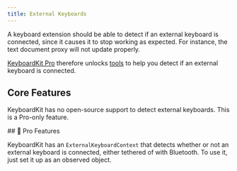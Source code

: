 ```yaml
---
title: External Keyboards
---
```


A keyboard extension should be able to detect if an external keyboard is connected, since it causes it to stop working as expected. 
For instance, the text document proxy will not update properly.

[KeyboardKit Pro][Pro] therefore unlocks [tools](#pro) to help you detect if an external keyboard is connected.


## Core Features

KeyboardKit has no open-source support to detect external keyboards. This is a Pro-only feature.


<a name="pro">
## 👑 Pro Features

KeyboardKit has an `ExternalKeyboardContext` that detects whether or not an external keyboard is connected, either tethered of with Bluetooth. To use it, just set it up as an observed object.


[Pro]: /pro
